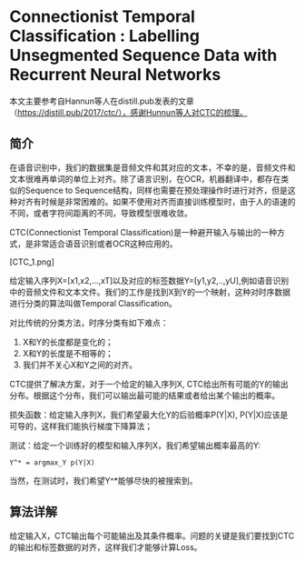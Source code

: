 # Connectionist Temporal Classification : Labelling Unsegmented Sequence Data with Recurrent Neural Networks

本文主要参考自Hannun等人在distill.pub发表的文章（https://distill.pub/2017/ctc/），感谢Hunnun等人对CTC的梳理。

## 简介

在语音识别中，我们的数据集是音频文件和其对应的文本，不幸的是，音频文件和文本很难再单词的单位上对齐。除了语言识别，在OCR，机器翻译中，都存在类似的Sequence to Sequence结构，同样也需要在预处理操作时进行对齐，但是这种对齐有时候是非常困难的。如果不使用对齐而直接训练模型时，由于人的语速的不同，或者字符间距离的不同，导致模型很难收敛。

CTC\(Connectionist Temporal Classification\)是一种避开输入与输出的一种方式，是非常适合语音识别或者OCR这种应用的。

\[CTC\_1.png\]

给定输入序列X=\[x1,x2,...,xT\]以及对应的标签数据Y=\[y1,y2,..,yU\],例如语音识别中的音频文件和文本文件。我们的工作是找到X到Y的一个映射，这种对时序数据进行分类的算法叫做Temporal Classification。

对比传统的分类方法，时序分类有如下难点：

1. X和Y的长度都是变化的；
2. X和Y的长度是不相等的；
3. 我们并不关心X和Y之间的对齐。

CTC提供了解决方案，对于一个给定的输入序列X, CTC给出所有可能的Y的输出分布。根据这个分布，我们可以输出最可能的结果或者给出某个输出的概率。

损失函数：给定输入序列X，我们希望最大化Y的后验概率P\(Y\|X\), P\(Y\|X\)应该是可导的，这样我们能执行梯度下降算法；

测试：给定一个训练好的模型和输入序列X，我们希望输出概率最高的Y:

```
Y^* = argmax_Y p(Y|X)
```

当然，在测试时，我们希望Y^\*能够尽快的被搜索到。

## 算法详解

给定输入X，CTC输出每个可能输出及其条件概率。问题的关键是我们要找到CTC的输出和标签数据的对齐，这样我们才能够计算Loss。

